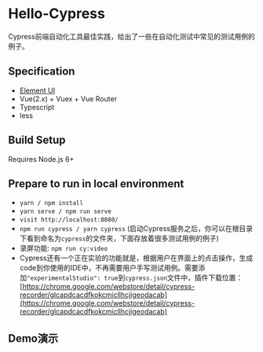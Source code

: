 # Hello-Cypress

Cypress前端自动化工具最佳实践，给出了一些在自动化测试中常见的测试用例的例子。

## Specification

- [Element UI](https://element.eleme.io/#/zh-CN)
- Vue(2.x) + Vuex + Vue Router
- Typescript
- less

## Build Setup

Requires Node.js 6+

## Prepare to run in local environment

- `yarn / npm install`
- `yarn serve / npm run serve`
- `visit http://localhost:8080/`
- `npm run cypress / yarn cypress` (启动Cypress服务之后，你可以在根目录下看到命名为`cypress`的文件夹，下面存放着很多测试用例的例子)
- 录屏功能: `npm run cy:video`
- Cypress还有一个正在实验的功能就是，根据用户在界面上的点击操作，生成code到你使用的IDE中，不再需要用户手写测试用例。需要添加`"experimentalStudio": true`到`cypress.json`文件中，插件下载位置：[https://chrome.google.com/webstore/detail/cypress-recorder/glcapdcacdfkokcmicllhcjigeodacab](https://chrome.google.com/webstore/detail/cypress-recorder/glcapdcacdfkokcmicllhcjigeodacab)

## Demo演示


